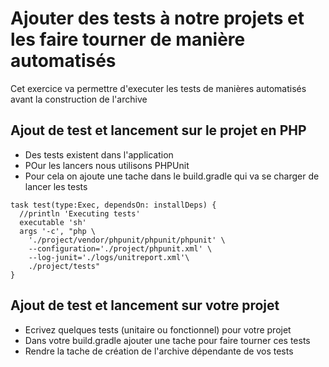 # Ajouter des tests à notre projets et les faire tourner de manière automatisés
Cet exercice va permettre d'executer les tests de manières automatisés avant la construction de l'archive

## Ajout de test et lancement sur le projet en PHP
* Des tests existent dans l'application
* POur les lancers nous utilisons PHPUnit
* Pour cela on ajoute une tache dans le build.gradle qui va se charger de lancer les tests
```
task test(type:Exec, dependsOn: installDeps) {
  //println 'Executing tests'
  executable 'sh'
  args '-c', "php \
    './project/vendor/phpunit/phpunit/phpunit' \
    --configuration='./project/phpunit.xml' \
    --log-junit='./logs/unitreport.xml'\
    ./project/tests"
}
```

## Ajout de test et lancement sur votre projet
* Ecrivez quelques tests (unitaire ou fonctionnel) pour votre projet
* Dans votre build.gradle ajouter une tache pour faire tourner ces tests 
* Rendre la tache de création de l'archive dépendante de vos tests